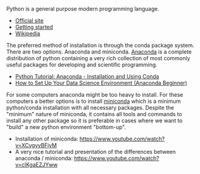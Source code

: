 
Python is a general purpose modern programming language. 

* [Official site](https://www.python.org/)
* [Getting started](https://www.python.org/about/gettingstarted/)
* [Wikipedia](https://en.wikipedia.org/wiki/Python_%28programming_language%29)

The preferred method of installation is through the conda package system. There are two options. Anaconda and miniconda. [Anaconda](https://www.anaconda.com/) is a complete distribution of python containing a very rich collection of most commonly useful packages for developing and scientific programming. 

* [Python Tutorial: Anaconda - Installation and Using Conda](https://www.youtube.com/watch?v=YJC6ldI3hWk)
* [How to Set Up Your Data Science Environment (Anaconda Beginner)](https://www.youtube.com/watch?v=C4OPn58BLaU)

For some computers anaconda might be too heavy to install. For these computers a better options is to install [miniconda](https://docs.conda.io/en/latest/miniconda.html) which is a minimum python/conda installation with all necessary packages. Despite the "minimum" nature of miniconda, it contains all tools and commands to install any other package so it is preferable in cases where we want to "build" a new python environment "bottom-up".

* Installation of miniconda: https://www.youtube.com/watch?v=XCvgyvBFjyM 
* A very nice tutorial and presentation of the differences between anaconda / miniconda: https://www.youtube.com/watch?v=clKgaEZJYww 


